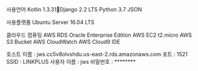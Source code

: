 사용언어
Kotlin 1.3.31Django 2.2 LTS
Python 3.7
JSON

사용플랫폼
Ubuntu Server 16.04 LTS

클라우드 컴퓨팅
AWS RDS Oracle Enterprise Edition
AWS EC2 t2.micro
AWS S3 Bucket
AWS CloudWatch
AWS Cloud9 IDE

호스트 이름 : jws.cc5v8olvshdu.us-east-2.rds.amazonaws.com
포트 : 1521
SSID : LINKPLUS
사용자 이름 : jws
비밀번호 : ******** 
